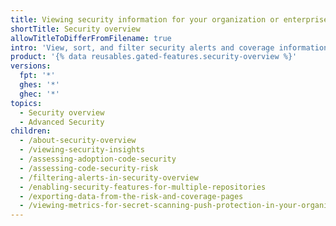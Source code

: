 ```yaml
---
title: Viewing security information for your organization or enterprise
shortTitle: Security overview
allowTitleToDifferFromFilename: true
intro: 'View, sort, and filter security alerts and coverage information from across your organization or enterprise, and enable security features for their repositories.'
product: '{% data reusables.gated-features.security-overview %}'
versions:
  fpt: '*'
  ghes: '*'
  ghec: '*'
topics:
  - Security overview
  - Advanced Security
children:
  - /about-security-overview
  - /viewing-security-insights
  - /assessing-adoption-code-security
  - /assessing-code-security-risk
  - /filtering-alerts-in-security-overview
  - /enabling-security-features-for-multiple-repositories
  - /exporting-data-from-the-risk-and-coverage-pages
  - /viewing-metrics-for-secret-scanning-push-protection-in-your-organization
---
```

